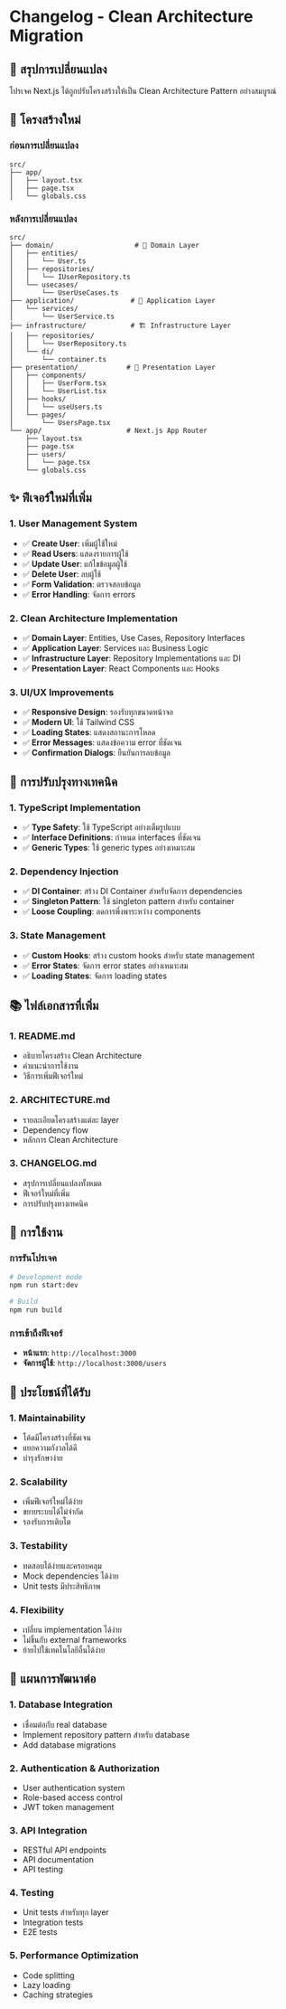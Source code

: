 # Changelog - Clean Architecture Migration

## 🎯 สรุปการเปลี่ยนแปลง

โปรเจค Next.js ได้ถูกปรับโครงสร้างให้เป็น Clean Architecture Pattern อย่างสมบูรณ์

## 📁 โครงสร้างใหม่

### ก่อนการเปลี่ยนแปลง
```
src/
├── app/
│   ├── layout.tsx
│   ├── page.tsx
│   └── globals.css
```

### หลังการเปลี่ยนแปลง
```
src/
├── domain/                    # 🎯 Domain Layer
│   ├── entities/
│   │   └── User.ts
│   ├── repositories/
│   │   └── IUserRepository.ts
│   └── usecases/
│       └── UserUseCases.ts
├── application/              # 🔧 Application Layer
│   └── services/
│       └── UserService.ts
├── infrastructure/           # 🏗️ Infrastructure Layer
│   ├── repositories/
│   │   └── UserRepository.ts
│   └── di/
│       └── container.ts
├── presentation/            # 🎨 Presentation Layer
│   ├── components/
│   │   ├── UserForm.tsx
│   │   └── UserList.tsx
│   ├── hooks/
│   │   └── useUsers.ts
│   └── pages/
│       └── UsersPage.tsx
└── app/                     # Next.js App Router
    ├── layout.tsx
    ├── page.tsx
    ├── users/
    │   └── page.tsx
    └── globals.css
```

## ✨ ฟีเจอร์ใหม่ที่เพิ่ม

### 1. User Management System
- ✅ **Create User**: เพิ่มผู้ใช้ใหม่
- ✅ **Read Users**: แสดงรายการผู้ใช้
- ✅ **Update User**: แก้ไขข้อมูลผู้ใช้
- ✅ **Delete User**: ลบผู้ใช้
- ✅ **Form Validation**: ตรวจสอบข้อมูล
- ✅ **Error Handling**: จัดการ errors

### 2. Clean Architecture Implementation
- ✅ **Domain Layer**: Entities, Use Cases, Repository Interfaces
- ✅ **Application Layer**: Services และ Business Logic
- ✅ **Infrastructure Layer**: Repository Implementations และ DI
- ✅ **Presentation Layer**: React Components และ Hooks

### 3. UI/UX Improvements
- ✅ **Responsive Design**: รองรับทุกขนาดหน้าจอ
- ✅ **Modern UI**: ใช้ Tailwind CSS
- ✅ **Loading States**: แสดงสถานะการโหลด
- ✅ **Error Messages**: แสดงข้อความ error ที่ชัดเจน
- ✅ **Confirmation Dialogs**: ยืนยันการลบข้อมูล

## 🔧 การปรับปรุงทางเทคนิค

### 1. TypeScript Implementation
- ✅ **Type Safety**: ใช้ TypeScript อย่างเต็มรูปแบบ
- ✅ **Interface Definitions**: กำหนด interfaces ที่ชัดเจน
- ✅ **Generic Types**: ใช้ generic types อย่างเหมาะสม

### 2. Dependency Injection
- ✅ **DI Container**: สร้าง DI Container สำหรับจัดการ dependencies
- ✅ **Singleton Pattern**: ใช้ singleton pattern สำหรับ container
- ✅ **Loose Coupling**: ลดการพึ่งพาระหว่าง components

### 3. State Management
- ✅ **Custom Hooks**: สร้าง custom hooks สำหรับ state management
- ✅ **Error States**: จัดการ error states อย่างเหมาะสม
- ✅ **Loading States**: จัดการ loading states

## 📚 ไฟล์เอกสารที่เพิ่ม

### 1. README.md
- อธิบายโครงสร้าง Clean Architecture
- คำแนะนำการใช้งาน
- วิธีการเพิ่มฟีเจอร์ใหม่

### 2. ARCHITECTURE.md
- รายละเอียดโครงสร้างแต่ละ layer
- Dependency flow
- หลักการ Clean Architecture

### 3. CHANGELOG.md
- สรุปการเปลี่ยนแปลงทั้งหมด
- ฟีเจอร์ใหม่ที่เพิ่ม
- การปรับปรุงทางเทคนิค

## 🚀 การใช้งาน

### การรันโปรเจค
```bash
# Development mode
npm run start:dev

# Build
npm run build
```

### การเข้าถึงฟีเจอร์
- **หน้าแรก**: `http://localhost:3000`
- **จัดการผู้ใช้**: `http://localhost:3000/users`

## 🎯 ประโยชน์ที่ได้รับ

### 1. Maintainability
- โค้ดมีโครงสร้างที่ชัดเจน
- แยกความกังวลได้ดี
- บำรุงรักษาง่าย

### 2. Scalability
- เพิ่มฟีเจอร์ใหม่ได้ง่าย
- ขยายระบบได้ไม่จำกัด
- รองรับการเติบโต

### 3. Testability
- ทดสอบได้ง่ายและครอบคลุม
- Mock dependencies ได้ง่าย
- Unit tests มีประสิทธิภาพ

### 4. Flexibility
- เปลี่ยน implementation ได้ง่าย
- ไม่ขึ้นกับ external frameworks
- ย้ายไปใช้เทคโนโลยีอื่นได้ง่าย

## 🔮 แผนการพัฒนาต่อ

### 1. Database Integration
- เชื่อมต่อกับ real database
- Implement repository pattern สำหรับ database
- Add database migrations

### 2. Authentication & Authorization
- User authentication system
- Role-based access control
- JWT token management

### 3. API Integration
- RESTful API endpoints
- API documentation
- API testing

### 4. Testing
- Unit tests สำหรับทุก layer
- Integration tests
- E2E tests

### 5. Performance Optimization
- Code splitting
- Lazy loading
- Caching strategies
